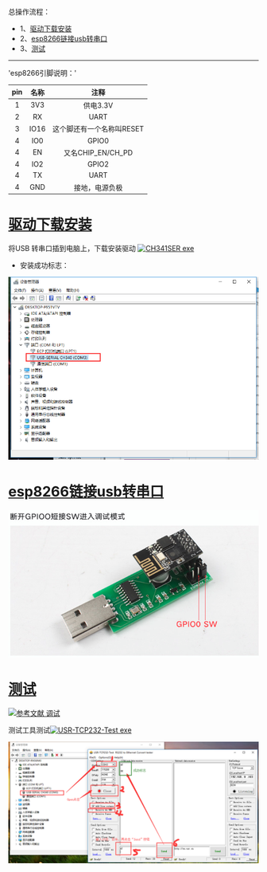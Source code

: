 总操作流程：
- 1、[驱动下载安装](#ESP8266-01)
- 2、[esp8266链接usb转串口](#ESP8266-02)
- 3、[测试](#ESP8266-03)

----------

'esp8266引脚说明：'

| pin | 名称 | 注释 |
| :-: | :-: | :-: |
| 1 | 3V3| 供电3.3V |
| 2 | RX | UART |
| 3 | IO16 | 这个脚还有一个名称叫RESET |
| 4 | IO0 | GPIO0 |
| 4 | EN | 又名CHIP_EN/CH_PD |
| 4 | IO2 | GPIO2 |
| 4 | TX | UART |
| 4 | GND | 接地，电源负极 |
# <a name="ESP8266-01" href="#" >驱动下载安装</a>
将USB 转串口插到电脑上，下载安装驱动
[![](https://img.shields.io/badge/CH341SER-exe-green.svg "CH341SER exe")](https://pan.baidu.com/s/1bPLiDqTQ5e6CPCk1NYWfDQ)

- 安装成功标志：

![](image/1-1.png)

# <a name="ESP8266-02" href="#" >esp8266链接usb转串口</a>
![](image/1-2.png)
# <a name="ESP8266-03" href="#" >测试</a>
[![](https://img.shields.io/badge/参考文献-调试篇-yellow.svg "参考文献 调试")](https://blog.csdn.net/jackhuang2015/article/details/45032571)

测试工具测试[![](https://img.shields.io/badge/USR--TCP232--Test-exe-green.svg "USR-TCP232-Test exe")](https://pan.baidu.com/s/1NYXFJInH5SEbsExB9rbR1Q)

![](image/1-3.png)
